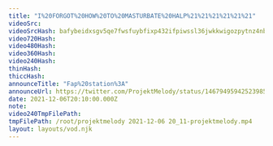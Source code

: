 ```yaml
---
title: "I%20FORGOT%20HOW%20TO%20MASTURBATE%20HALP%21%21%21%21%21%21"
videoSrc: 
videoSrcHash: bafybeidxsgv5qe7fwsfuybfixp432ifpiwssl36jwkkwigozpytnz4nbmy?filename=projektmelody-chaturbate-20211206T201000Z-source.mp4
video720Hash: 
video480Hash: 
video360Hash: 
video240Hash: 
thinHash: 
thiccHash: 
announceTitle: "Fap%20station%3A"
announceUrl: https://twitter.com/ProjektMelody/status/1467949594252398599
date: 2021-12-06T20:10:00.000Z
note: 
video240TmpFilePath: 
tmpFilePath: /root/projektmelody 2021-12-06 20_11-projektmelody.mp4
layout: layouts/vod.njk
---
```

